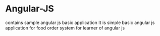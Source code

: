 # Angular-JS
contains sample angular js basic application 
It is simple basic angular js application for food order system for learner of angular js
